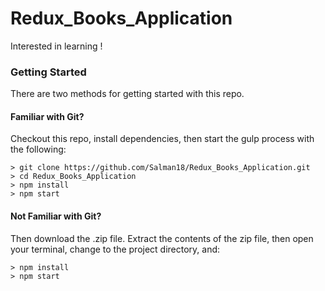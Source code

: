 # Redux_Books_Application

Interested in learning !

### Getting Started

There are two methods for getting started with this repo.

#### Familiar with Git?
Checkout this repo, install dependencies, then start the gulp process with the following:

```
> git clone https://github.com/Salman18/Redux_Books_Application.git
> cd Redux_Books_Application
> npm install
> npm start
```

#### Not Familiar with Git?
 Then download the .zip file.  Extract the contents of the zip file, then open your terminal, change to the project directory, and:

```
> npm install
> npm start
```
